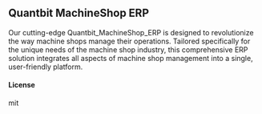 ## Quantbit MachineShop ERP

Our cutting-edge Quantbit_MachineShop_ERP is designed to revolutionize the way machine shops manage their operations. Tailored specifically for the unique needs of the machine shop industry, this comprehensive ERP solution integrates all aspects of machine shop management into a single, user-friendly platform.

#### License

mit